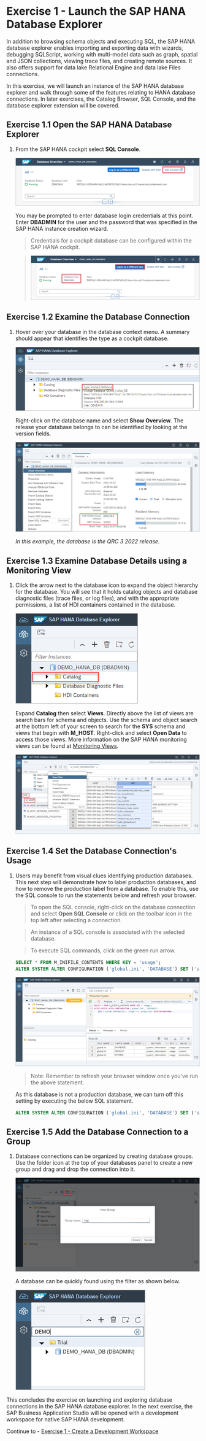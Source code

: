 # Exercise 1 - Launch the SAP HANA Database Explorer

  In addition to browsing schema objects and executing SQL, the SAP HANA database explorer enables importing and exporting data with wizards, debugging SQLScript, working with multi-model data such as graph, spatial and JSON collections,  viewing trace files, and creating remote sources.  It also offers support for data lake Relational Engine and data lake Files connections.

In this exercise, we will launch an instance of the SAP HANA database explorer and walk through some of the features relating to HANA database connections.  In later exercises, the Catalog Browser, SQL Console, and the database explorer extension will be covered. 

## Exercise 1.1 Open the SAP HANA Database Explorer

1. From the SAP HANA cockpit select **SQL Console**.

    ![](images/OpenSQLConsole.png)

    You may be prompted to enter database login credentials at this point. Enter **DBADMIN** for the user and the password that was specified in the SAP HANA instance creation wizard.

    >Credentials for a cockpit database can be configured within the SAP HANA cockpit.  
    
    >![](images/Authentication.png)
    
## Exercise 1.2 Examine the Database Connection

1. Hover over your database in the database context menu. A summary should appear that identifies the type as a cockpit database.

    ![](images/DBSummary.png)

     Right-click on the database name and select **Show Overview**. The release your database belongs to can be identified by looking at the version fields.

    ![](images/ShowOverview.png)

    *In this example, the database is the QRC 3 2022 release.*

## Exercise 1.3 Examine Database Details using a Monitoring View

1. Click the arrow next to the database icon to expand the object hierarchy for the database. You will see that it holds catalog objects and database diagnostic files (trace files, or log files), and with the appropriate permissions, a list of HDI containers contained in the database.

    ![](images/Catalog.png)

    Expand **Catalog** then select **Views**.  Directly above the list of views are search bars for schema and objects. Use the schema and object search  at the bottom left of your screen to search for the **SYS** schema and views that begin with **M_HOST**. Right-click and select **Open Data** to access those views. More information on the SAP HANA monitoring views can be found at [Monitoring Views](https://help.sap.com/viewer/c1d3f60099654ecfb3fe36ac93c121bb/2021_3_QRC/en-US/d3c10d23e8334a35afa8d9bdbc102366.html).

    ![](images/SchemaMenu.png)

## Exercise 1.4 Set the Database Connection's Usage

1. Users may benefit from visual clues identifying  production databases. This next step will demonstrate how to label production databases, and how to remove the production label from a database. To enable this, use the SQL console to run the statements below and refresh your browser.
   
    >To open the SQL console, right-click on the database connection and select **Open SQL Console** or click on the toolbar icon in the top left after selecting a connection.  
    
    >An instance of a SQL console is associated with the selected database.

    >To execute SQL commands, click on the green run arrow.

    ```SQL
    SELECT * FROM M_INIFILE_CONTENTS WHERE KEY = 'usage';
    ALTER SYSTEM ALTER CONFIGURATION ('global.ini', 'DATABASE') SET ('system_information', 'usage') = 'production' WITH RECONFIGURE;
    ```

    ![](images/ProductionLabel.png)

    >Note: Remember to refresh your browser window once you've run the above statement.


    As this database is not a production database, we can turn off this setting by executing the below SQL statement.

    ```SQL
    ALTER SYSTEM ALTER CONFIGURATION ('global.ini', 'DATABASE') SET ('system_information', 'usage') = 'custom' WITH RECONFIGURE;
    ```

## Exercise 1.5 Add the Database Connection to a Group

1. Database connections can be organized by creating database groups. Use the folder icon at the top of your databases panel to create a new group and drag and drop the connection into it.

    ![](images/Groups.png)

    A database can be quickly found using the filter as shown below.
    
    ![](images/Filter.png)

This concludes the exercise on launching and exploring database connections in the SAP HANA database explorer.  In the next exercise, the SAP Business Application Studio will be opened with a development workspace for native SAP HANA development.

Continue to - [Exercise 1 - Create a Development Workspace](../../business_app_studio/ex1/README.md)
